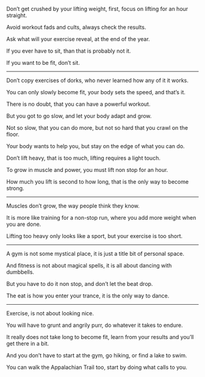Don’t get crushed by your lifting weight,
first, focus on lifting for an hour straight.

Avoid workout fads and cults,
always check the results.

Ask what will your exercise reveal,
at the end of the year.

If you ever have to sit,
than that is probably not it.

If you want to be fit,
don’t sit.

---

Don’t copy exercises of dorks,
who never learned how any of it it works.

You can only slowly become fit,
your body sets the speed, and that’s it.

There is no doubt,
that you can have a powerful workout.

But you got to go slow,
and let your body adapt and grow.

Not so slow, that you can do more,
but not so hard that you crawl on the floor.

Your body wants to help you,
but stay on the edge of what you can do.

Don’t lift heavy, that is too much,
lifting requires a light touch.

To grow in muscle and power,
you must lift non stop for an hour.

How much you lift is second to how long,
that is the only way to become strong.

---

Muscles don’t grow,
the way people think they know.

It is more like training for a non-stop run,
where you add more weight when you are done.

Lifting too heavy only looks like a sport,
but your exercise is too short.

---

A gym is not some mystical place,
it is just a title bit of personal space.

And fitness is not about magical spells,
it is all about dancing with dumbbells.

But you have to do it non stop,
and don’t let the beat drop.

The eat is how you enter your trance,
it is the only way to dance.

---

Exercise,
is not about looking nice.

You will have to grunt and angrily purr,
do whatever it takes to endure.

It really does not take long to become fit,
learn from your results and you’ll get there in a bit.

And you don’t have to start at the gym,
go hiking, or find a lake to swim.

You can walk the Appalachian Trail too,
start by doing what calls to you.
